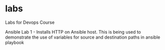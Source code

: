 # labs
Labs for Devops Course

Ansible Lab 1 - Installs HTTP on Ansible host. This is being used to demonstrate the use of variables for source and destination paths in ansible playbook
